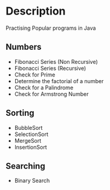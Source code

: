 # Description
Practising Popular programs in Java

## Numbers
- Fibonacci Series (Non Recursive)
- Fibonacci Series (Recursive)
- Check for Prime
- Determine the factorial of a number
- Check for a Palindrome 
- Check for Armstrong Number 

## Sorting
- BubbleSort
- SelectionSort
- MergeSort
- InsertionSort

## Searching
- Binary Search
